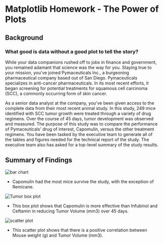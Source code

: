 
# Matplotlib Homework - The Power of Plots

## Background

### What good is data without a good plot to tell the story?
While your data companions rushed off to jobs in finance and government, you remained adamant that science was the way for you. Staying true to your mission, you've joined Pymaceuticals Inc., a burgeoning pharmaceutical company based out of San Diego. Pymaceuticals specializes in anti-cancer pharmaceuticals. In its most recent efforts, it began screening for potential treatments for squamous cell carcinoma (SCC), a commonly occurring form of skin cancer.

As a senior data analyst at the company, you've been given access to the complete data from their most recent animal study. In this study, 249 mice identified with SCC tumor growth were treated through a variety of drug regimens. Over the course of 45 days, tumor development was observed and measured. The purpose of this study was to compare the performance of Pymaceuticals' drug of interest, Capomulin, versus the other treatment regimens. You have been tasked by the executive team to generate all of the tables and figures needed for the technical report of the study. The executive team also has asked for a top-level summary of the study results.

## Summary of Findings

![bar chart](https://user-images.githubusercontent.com/53315287/126425293-e2a19f12-3900-4b5d-9d40-584ec8b2a3d4.png)

- Capomulin had the most mice survive the study, with the exception of Remicane. 

![Tumor box plot](https://user-images.githubusercontent.com/53315287/126423444-e0f6df0c-95d2-4000-8cb0-904544d1fee8.png)

- This box plot shows that Capomulin is more effective than Infubinol and Ceftamin in reducing Tumor Volume (mm3) over 45 days.

![scatter plot](https://user-images.githubusercontent.com/53315287/126423379-ad0d6473-632b-4fba-910e-478ca66e8ec3.png)

- This scatter plot shows that there is a positive correlation between Mouse weight (g) and Tumor Volume (mm3).
